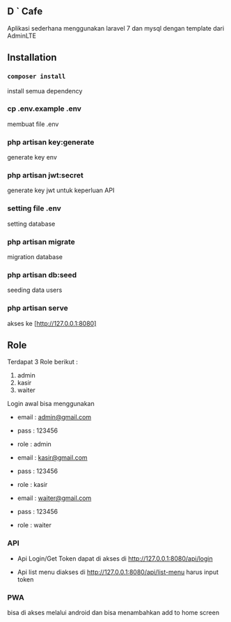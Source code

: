 ## D ` Cafe
Aplikasi sederhana menggunakan laravel 7 dan mysql dengan template dari AdminLTE

## Installation

### `composer install`
install semua dependency

### cp .env.example .env
membuat file .env

### php artisan key:generate
generate key env

### php artisan jwt:secret
generate key jwt untuk keperluan API

### setting file .env
setting database

### php artisan migrate
migration database

### php artisan db:seed
seeding data users

### php artisan serve
akses ke [http://127.0.0.1:8080]

## Role
Terdapat 3 Role berikut :
1. admin
2. kasir
3. waiter

Login awal bisa menggunakan
- email : admin@gmail.com
- pass : 123456
- role : admin

- email : kasir@gmail.com
- pass : 123456
- role : kasir

- email : waiter@gmail.com
- pass : 123456
- role : waiter

### API 
- Api Login/Get Token dapat di akses di http://127.0.0.1:8080/api/login

- Api list menu diakses di http://127.0.0.1:8080/api/list-menu harus input token

### PWA
bisa di akses melalui android dan bisa menambahkan add to home screen
